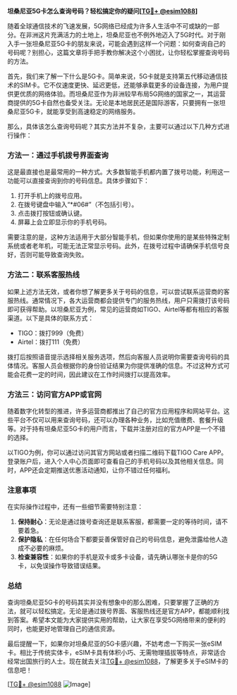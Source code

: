 **坦桑尼亚5G卡怎么查询号码？轻松搞定你的疑问[[TG💪+ @esim1088](https://t.me/s/esim1088)]**

随着全球通信技术的飞速发展，5G网络已经成为许多人生活中不可或缺的一部分。在非洲这片充满活力的土地上，坦桑尼亚也不例外地迈入了5G时代。对于刚入手一张坦桑尼亚5G卡的朋友来说，可能会遇到这样一个问题：如何查询自己的号码呢？别担心，这篇文章将手把手教你解决这个小困扰，让你轻松掌握查询号码的方法。

首先，我们来了解一下什么是5G卡。简单来说，5G卡就是支持第五代移动通信技术的SIM卡。它不仅速度更快、延迟更低，还能够承载更多的设备连接，为用户提供更优质的网络体验。而坦桑尼亚作为非洲较早布局5G网络的国家之一，其运营商提供的5G卡自然也备受关注。无论是本地居民还是国际游客，只要拥有一张坦桑尼亚5G卡，就能享受到高速稳定的网络服务。

那么，具体该怎么查询号码呢？其实方法并不复杂，主要可以通过以下几种方式进行操作：

### 方法一：通过手机拨号界面查询

这是最直接也是最常用的一种方式。大多数智能手机都内置了拨号功能，利用这一功能可以直接查询到你的号码信息。具体步骤如下：

1. 打开手机上的拨号应用。
2. 在拨号键盘中输入“*#06#”（不包括引号）。
3. 点击拨打按钮或确认键。
4. 屏幕上会立即显示你的手机号码。

需要注意的是，这种方法适用于大部分智能手机，但如果你使用的是某些特殊定制系统或者老年机，可能无法正常显示号码。此外，在拨号过程中请确保手机信号良好，否则可能导致查询失败。

### 方法二：联系客服热线

如果上述方法无效，或者你想了解更多关于号码的信息，可以尝试联系运营商的客服热线。通常情况下，各大运营商都会提供专门的服务热线，用户只需拨打该号码即可获得帮助。以坦桑尼亚为例，常见的运营商如TIGO、Airtel等都有相应的客服渠道。以下是具体的联系方式：

- TIGO：拨打999（免费）
- Airtel：拨打111（免费）

拨打后按照语音提示选择相关服务选项，然后向客服人员说明你需要查询号码的具体情况。客服人员会根据你的身份验证结果为你提供准确的信息。不过这种方式可能会花费一定的时间，因此建议在工作时间拨打以提高效率。

### 方法三：访问官方APP或官网

随着数字化转型的推进，许多运营商都推出了自己的官方应用程序和网站平台。这些平台不仅可以用来查询号码，还可以办理各种业务，比如充值缴费、套餐升级等。对于持有坦桑尼亚5G卡的用户而言，下载并注册对应的官方APP是一个不错的选择。

以TIGO为例，你可以通过访问其官方网站或者扫描二维码下载TIGO Care APP。登录账户后，进入个人中心页面即可查看自己的手机号码以及其他相关信息。同时，APP还会定期推送优惠活动通知，让你不错过任何福利。

### 注意事项

在实际操作过程中，还有一些细节需要特别注意：

1. **保持耐心**：无论是通过拨号查询还是联系客服，都需要一定的等待时间，请不要着急。
2. **保护隐私**：在任何场合下都要妥善保管好自己的号码信息，避免泄露给他人造成不必要的麻烦。
3. **检查兼容性**：如果你的手机是双卡或多卡设备，请先确认哪张卡是你的5G卡，以免误操作导致错误结果。

### 总结

查询坦桑尼亚5G卡的号码其实并没有想象中的那么困难，只要掌握了正确的方法，就可以轻松搞定。无论是通过拨号界面、客服热线还是官方APP，都能顺利找到答案。希望本文能为大家提供实用的帮助，让大家在享受5G网络带来的便利的同时，也能更好地管理自己的通信资源。

最后提醒一下，如果你对坦桑尼亚的5G卡感兴趣，不妨考虑一下购买一张eSIM卡。相比于传统实体卡，eSIM卡具有体积小巧、无需物理插拔等特点，非常适合经常出国旅行的人士。现在就去关注[TG💪+ @esim1088](https://t.me/s/esim1088)，了解更多关于eSIM卡的信息吧！

[[TG💪+ @esim1088](https://t.me/s/esim1088) ![Image](https://i.postimg.cc/4NQfJmqS/Snipaste-2025-05-13-00-14-12.png)]